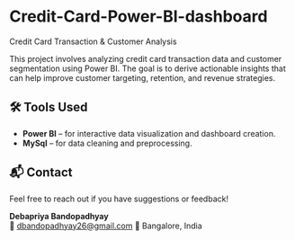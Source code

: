 # Credit-Card-Power-BI-dashboard
Credit Card Transaction & Customer Analysis

This project involves analyzing credit card transaction data and customer segmentation using Power BI. The goal is to derive actionable insights that can help improve customer targeting, retention, and revenue strategies.

## 🛠 Tools Used

- **Power BI** – for interactive data visualization and dashboard creation.
- **MySql** – for data cleaning and preprocessing.

## 📬 Contact

Feel free to reach out if you have suggestions or feedback!

**Debapriya Bandopadhyay**  
📧 dbandopadhyay26@gmail.com 
📍 Bangalore, India  
